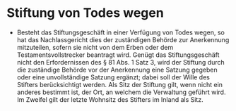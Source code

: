 # Stiftung von Todes wegen

- Besteht das Stiftungsgeschäft in einer Verfügung von Todes wegen, so hat das Nachlassgericht dies der zuständigen Behörde zur Anerkennung mitzuteilen, sofern sie nicht von dem Erben oder dem Testamentsvollstrecker beantragt wird. Genügt das Stiftungsgeschäft nicht den Erfordernissen des § 81 Abs. 1 Satz 3, wird der Stiftung durch die zuständige Behörde vor der Anerkennung eine Satzung gegeben oder eine unvollständige Satzung ergänzt; dabei soll der Wille des Stifters berücksichtigt werden. Als Sitz der Stiftung gilt, wenn nicht ein anderes bestimmt ist, der Ort, an welchem die Verwaltung geführt wird. Im Zweifel gilt der letzte Wohnsitz des Stifters im Inland als Sitz.

